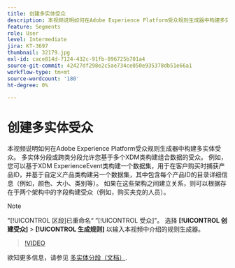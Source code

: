 ```yaml
---
title: 创建多实体受众
description: 本视频说明如何在Adobe Experience Platform受众规则生成器中构建多实体受众。  多实体分段或跨类分段允许您基于多个XDM类构建组合数据的受众。
feature: Segments
role: User
level: Intermediate
jira: KT-3697
thumbnail: 32179.jpg
exl-id: cace814d-7124-432c-91fb-896725b701a4
source-git-commit: 42427df298e2c5ae734ce050e935378db51e66a1
workflow-type: tm+mt
source-wordcount: '180'
ht-degree: 0%

---
```


# 创建多实体受众

本视频说明如何在Adobe Experience Platform受众规则生成器中构建多实体受众。  多实体分段或跨类分段允许您基于多个XDM类构建组合数据的受众。 例如，您可以基于XDM ExperienceEvent类构建一个数据集，用于在客户购买时捕获产品ID，并基于自定义产品类构建另一个数据集，其中包含每个产品ID的目录详细信息（例如，颜色、大小、类别等）。 如果在这些架构之间建立关系，则可以根据存在于两个架构中的字段构建受众（例如，购买夹克的人员）。

<!--Segment context (segment payload) allows you to provide key contextual details, such as a visitor's abandoned cart contents, in your segment definition so you can send personalized messages.-->

>[!NOTE]
>
> &quot;[!UICONTROL 区段]已重命名“ ”[!UICONTROL 受众]&quot;。 选择 **[!UICONTROL 创建受众]** > **[!UICONTROL 生成规则]** 以输入本视频中介绍的规则生成器。

>[!VIDEO](https://video.tv.adobe.com/v/32179?quality=12&learn=on)

欲知更多信息，请参见 [多实体分段（文档）](https://experienceleague.adobe.com/docs/experience-platform/segmentation/multi-entity-segmentation.html).
